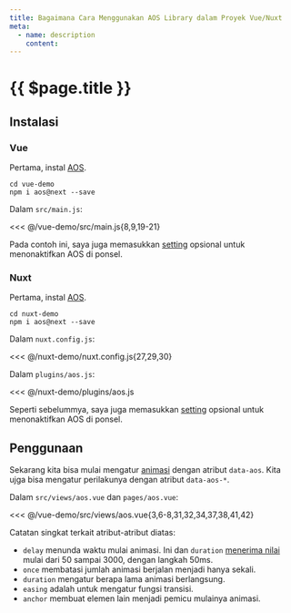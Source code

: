 ```yaml
---
title: Bagaimana Cara Menggunakan AOS Library dalam Proyek Vue/Nuxt
meta:
  - name: description
    content: 
---
```


# {{ $page.title }}

<start-tutorial topic="aos" lang="id"/>

## Instalasi

### Vue

Pertama, instal [AOS](https://github.com/michalsnik/aos).

```bash{2}
cd vue-demo
npm i aos@next --save
```

Dalam `src/main.js`:

<<< @/vue-demo/src/main.js{8,9,19-21}

Pada contoh ini, saya juga memasukkan [setting](https://github.com/michalsnik/aos#1-initialize-aos) opsional untuk menonaktifkan AOS di ponsel.

### Nuxt

Pertama, instal [AOS](https://github.com/michalsnik/aos).

```bash{2}
cd nuxt-demo
npm i aos@next --save
```

Dalam `nuxt.config.js`:

<<< @/nuxt-demo/nuxt.config.js{27,29,30}

Dalam `plugins/aos.js`:

<<< @/nuxt-demo/plugins/aos.js

Seperti sebelummya, saya juga memasukkan [setting](https://github.com/michalsnik/aos#1-initialize-aos) opsional untuk menonaktifkan AOS di ponsel.

## Penggunaan

Sekarang kita bisa mulai mengatur [animasi](https://github.com/michalsnik/aos#animations) dengan atribut `data-aos`. Kita ujga bisa mengatur perilakunya dengan atribut `data-aos-*`.

Dalam `src/views/aos.vue` dan `pages/aos.vue`:

<<< @/vue-demo/src/views/aos.vue{3,6-8,31,32,34,37,38,41,42}

Catatan singkat terkait atribut-atribut diatas:

- `delay` menunda waktu mulai animasi. Ini dan `duration` [menerima nilai](https://github.com/michalsnik/aos#setting-duration-delay) mulai dari 50 sampai 3000, dengan langkah 50ms.
- `once` membatasi jumlah animasi berjalan menjadi hanya sekali.
- `duration` mengatur berapa lama animasi berlangsung.
- `easing` adalah untuk mengatur fungsi transisi.
- `anchor` membuat elemen lain menjadi pemicu mulainya animasi.
